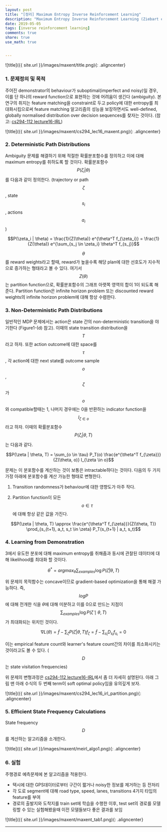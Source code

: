 ```yaml
---
layout: post
title: "[정리] Maximum Entropy Inverse Reinforcement Learning"
description: "Maximum Entropy Inverse Reinforcement Learning (Ziebart et al., 2008)"
date: 2019-05-05
tags: [inverse reinforcement learning]
comments: true
share: true
use_math: true


---
```


![title]({{ site.url }}/images/maxent/title.png){: .aligncenter}

### 1. 문제정의 및 목적
주어진 demonstrator의 behaviour가 suboptimal(imperfect and noisy)일 경우, 이를 단 하나의 reward function으로 표현하는 것에 어려움이 생긴다 (ambiguity). 본 연구의 취지는 feature matching을 constraint로 두고 policy에 대한 entropy를 최대화시킴으로써 feature matching 알고리즘의 성능을 보장하면서도 well-defined, globally normalised distribution over decision
sequences를 찾자는 것이다. (참고: [cs294-112 lecture16-IRL](http://rail.eecs.berkeley.edu/deeprlcourse/static/slides/lec-16.pdf))

![title]({{ site.url }}/images/maxent/cs294_lec16_maxent.png){: .aligncenter}

### 2. Deterministic Path Distributions
Ambiguity 문제를 해결하기 위해 적절한 확률분포함수를 정의하고 이에 대해 maximum entropy를 취하도록 할 것이다. 확률분포함수 $$P(\zeta_i | \theta)$$를 다음과 같이 정의한다. (trajectory or path $$\zeta$$, state $$s_i$$, actions $$a_i$$)

$$P(\zeta_i | \theta) = \frac{1}{Z(\theta)} e^{\theta^T f_{\zeta_i}} = \frac{1}{Z(\theta)} e^{\sum_{s_j \in \zeta_i} \theta^T f_{s_j}}$$

$$\theta$$를 reward weights라고 할때, reward가 높을수록 해당 plan에 대한 선호도가 지수적으로 증가하는 형태라고 볼 수 있다. 여기서 $$Z(\theta)$$는 partition function으로, 확률분포함수의 그래프 아랫쪽 영역의 합이 1이 되도록 해준다. Partition function은 infinite horizon problem 또는 discounted reward weights의 infinite horizon problem에 대해 항상 수렴한다. 

### 3. Non-Deterministic Path Distributions
일반적인 MDP 문제에서는 action은 state 간의 non-deterministic transition을 야기한다 (Figure1-(d) 참고). 이때의 state transition distribution을 $$T$$라고 하자. 또한 action outcome에 대한 space를 $$\tau$$, 각 action에 대한 next state를 outcome sample $$o$$, $$\zeta$$가 $$o$$와 compatible할때는 1, 나머지 경우에는 0을 반환하는 indicator function을 $$I_{\zeta \in o}$$라고 하자. 이때의 확률분포함수 $$P(\zeta_i | \theta, T)$$는 다음과 같다.

$$P(\zeta | \theta, T) = \sum_{o \in \tau} P_T(o) \frac{e^{\theta^T f_{\zeta}}}{Z(\theta, o)} I_{\zeta \in o}$$

문제는 이 분포함수를 계산하는 것이 보통은 intractable하다는 것이다. 다음의 두 가지 가정 아래에 분포함수를 계산 가능한 형태로 변형한다.



1. Transition randomness가 behaviour에 대한 영향도가 아주 작다.

2. Partition function이 모든 $$o \in \tau$$에 대해 항상 같은 값을 가진다.

   

$$P(\zeta | \theta, T) \approx \frac{e^{\theta^T f_{\zeta}}}{Z(\theta, T)} \prod_{s_{t+1}, a_t, s_t \in \zeta} P_T(s_{t+1} | a_t, s_t)$$



### 4. Learning from Demonstration
3에서 유도한 분포에 대해 maximum entropy를 취해줌과 동시에 관찰된 데이터에 대해 likelihood를 최대화 할 것이다.

$$\theta^* = argmax_{\theta} \sum_{examples} \log P(\tilde{\zeta} | \theta, T)$$

위 문제의 목적함수는 concave이므로 gradient-based optimization을 통해 해결 가능하다. 즉, $$log P$$에 대해 전개한 식을 $\theta$에 대해 미분하고 이를 0으로 만드는 지점이 $$\sum_{examples} \log P(\tilde{\zeta} \mid \theta, T)$$가 최대화되는  위치인 것이다. 

$$\nabla L(\theta) = \tilde{f} - \sum_{\zeta} P(\zeta | \theta, T) f_{\zeta} = \tilde{f} - \sum_{s_i} D_{s_i} f_{s_i} = 0$$

이는 empirical feature count와 learner's feature count간의 차이를 최소화시키는 것이라고도 볼 수 있다. ($$D$$는 state visitation frequencies)

위 문제의 변형과정은 [cs294-112 lecture16-IRL](http://rail.eecs.berkeley.edu/deeprlcourse/static/slides/lec-16.pdf)에서 좀 더 자세히 설명된다. 아래 그림 맨 아래 수식의 두 번째 term이 soft optimal policy임을 유의깊게 보자.

![title]({{ site.url }}/images/maxent/cs294_lec16_irl_partition.png){: .aligncenter}

### 5. Efficient State Frequency Calculations

State frequency $$D$$를 계산하는 알고리즘을 소개한다.

![title]({{ site.url }}/images/maxent/meirl_algo1.png){: .aligncenter}

### 6. 실험

주행경로 예측문제에 본 알고리즘을 적용한다.

  - 택시에 대한 GPS데이터로부터 구간이 짧거나 noisy한 정보를 제거하는 등 전처리
  - 각 도로 segment에 대해 road type, speed, lanes, transitions 4가지 타입의 feature를 부여
  - 경로의 출발지와 도착지를 train set에 학습을 수행한 이후, test set의 경로를 모델링할 수 있는 실험해봤을때 이전 모델들보다 좋은 결과를 보임

![title]({{ site.url }}/images/maxent/maxent_tab1.png){: .aligncenter}

--------------------